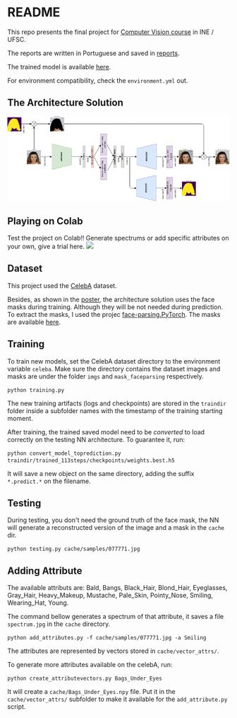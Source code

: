 # README

This repo presents the final project for [Computer Vision course](https://www.inf.ufsc.br/~aldo.vw/visao/) in INE / UFSC.  

The reports are written in Portuguese and saved in [reports](./reports).  

The trained model is available [here](traindir/trained_113steps/checkpoints/weights.111-1.25-1.30-1.13-0.08-0.10-0.00.h5).  

For environment compatibility, check the `environment.yml` out.  
  

## The Architecture Solution

![The training architecture](reports/pics/VAE_Architecture_Short.png)

## Playing on Colab

Test the project on Colab!! Generate spectrums or add specific attributes on your own, give a trial here. [![](https://colab.research.google.com/assets/colab-badge.svg)](https://colab.research.google.com/drive/1auI8GsWtazP_FHHOX0iAZ6cyC2NX3cZE?usp=sharing)

## Dataset 

This project used the [CelebA](http://mmlab.ie.cuhk.edu.hk/projects/CelebA.html) dataset.  

Besides, as shown in the [poster](./reports/Banner.pdf), the architecture solution uses the face masks during training. Although they will be not needed during prediction. To extract the masks, I used the projec [face-parsing.PyTorch](https://github.com/zllrunning/face-parsing.PyTorch). The masks are available [here](https://drive.google.com/file/d/1BJsxPWnBWxYWHRqMrhjBj3f324SHhBQp/view?usp=sharing).  

## Training

To train new models, set the CelebA dataset directory to the environment variable `celeba`. Make sure the directory contains the dataset images and masks are under the folder `imgs` and `mask_faceparsing` respectively.  
```
python training.py
```

The new training artifacts (logs and checkpoints) are stored in the `traindir` folder inside a subfolder names with the timestamp of the training starting moment.  

After training, the trained saved model need to be *converted* to load correctly on the testing NN architecture. To guarantee it, run:  
``` 
python convert_model_toprediction.py traindir/trained_113steps/checkpoints/weights.best.h5
```
It will save a new object on the same directory, adding the suffix `*.predict.*` on the filename.  

## Testing

During testing, you don't need the ground truth of the face mask, the NN will generate a reconstructed version of the image and a mask in the `cache` dir.  
```
python testing.py cache/samples/077771.jpg
```

## Adding Attribute

The available attributs are: Bald, Bangs, Black_Hair, Blond_Hair, Eyeglasses, Gray_Hair, Heavy_Makeup, Mustache, Pale_Skin, Pointy_Nose, Smiling, Wearing_Hat, Young.  

The command bellow generates a spectrum of that attribute, it saves a file `spectrum.jpg` in the `cache` directory.  

```
python add_attributes.py -f cache/samples/077771.jpg -a Smiling
```

The attributes are represented by vectors stored in `cache/vector_attrs/`.  

To generate more attributes available on the celebA, run:  
```
python create_attributevectors.py Bags_Under_Eyes 
```

It will create a `cache/Bags_Under_Eyes.npy` file. Put it in the `cache/vector_attrs/` subfolder to make it available for the `add_attribute.py` script.  
